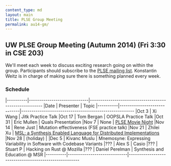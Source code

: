 ```yaml
---
content_type: md
layout: main
title: PLSE Group Meeting
permalink: au14-gm/
---
```


## UW PLSE Group Meeting (Autumn 2014) (Fri 3:30 in CSE 203)


We'll meet each week to discuss exciting research going on within the
group.  Participants should subscribe to the
[PLSE mailing list](https://mailman.cs.washington.edu/mailman/listinfo/plse).
Konstantin Weitz is in charge of making sure there is something planned every week.

### Schedule

|----------|-----------------------------|-------------------------------------------------------
|Date      | Presenter                   | Topic
|----------|-----------------------------|-------------------------------------------------------
|Oct 3     |  Xi Wang                    |  Jitk Practice Talk
|Oct 17    |  Tom Bergan                 |  OOPSLA Practice Talk
|Oct 31    |  Eric Mullen                |  Quals Presentation
|Nov 7     |  None                       |  [PLSE Movie Night](https://www.youtube.com/watch?v=_ahvzDzKdB0)
|Nov 14    |  Rene Just                  |  Mutation effectiveness (FSE practice talk)
|Nov 21    |  Zhilei Xu                  |  [MSL: a Synthesis Enabled Language for Distributed Implementations](msl/)
|Nov 28    |  (holiday)                  |
|Dec 5     |  Kivanc Muslu               |  Mnemosyne: Expressing Variability in Software with Codebase Variants
|???       |  Alex S                     |  Casio
|???       |  Stuart P                   |  Hacking on Rust @ Mozilla
|???       |  Daniel Perelman            |  Synthesis and Education @ MSR
|----------|-----------------------------|------------------------------------------------------
